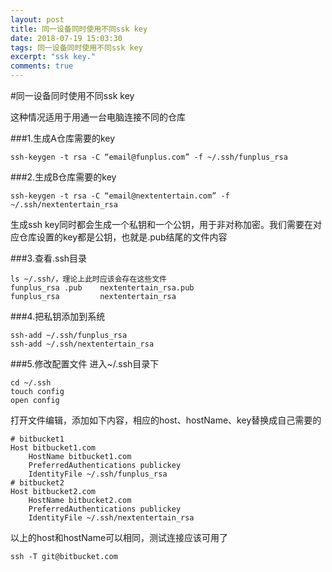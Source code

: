 ```yaml
---
layout: post
title: 同一设备同时使用不同ssk key
date: 2018-07-19 15:03:30
tags: 同一设备同时使用不同ssk key
excerpt: "ssk key."
comments: true
---
```


#同一设备同时使用不同ssk key

这种情况适用于用通一台电脑连接不同的仓库

###1.生成A仓库需要的key
```
ssh-keygen -t rsa -C “email@funplus.com” -f ~/.ssh/funplus_rsa
```

###2.生成B仓库需要的key
```
ssh-keygen -t rsa -C “email@nextentertain.com” -f ~/.ssh/nextentertain_rsa
```

生成ssh key同时都会生成一个私钥和一个公钥，用于非对称加密。我们需要在对应仓库设置的key都是公钥，也就是.pub结尾的文件内容

###3.查看.ssh目录
```
ls ~/.ssh/，理论上此时应该会存在这些文件
funplus_rsa .pub	nextentertain_rsa.pub
funplus_rsa 		nextentertain_rsa
```

###4.把私钥添加到系统
```
ssh-add ~/.ssh/funplus_rsa
ssh-add ~/.ssh/nextentertain_rsa
```

###5.修改配置文件
进入~/.ssh目录下
```
cd ~/.ssh
touch config
open config
```
打开文件编辑，添加如下内容，相应的host、hostName、key替换成自己需要的
```
# bitbucket1
Host bitbucket1.com
    HostName bitbucket1.com
    PreferredAuthentications publickey
    IdentityFile ~/.ssh/funplus_rsa
# bitbucket2
Host bitbucket2.com
    HostName bitbucket2.com
    PreferredAuthentications publickey
    IdentityFile ~/.ssh/nextentertain_rsa
```
以上的host和hostName可以相同，测试连接应该可用了
```
ssh -T git@bitbucket.com
```

